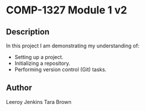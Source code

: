 # COMP-1327 Module 1 v2

## Description
In this project I am demonstrating my understanding of:

- Setting up a project.
- Initializing a repository.
- Performing version control (Git) tasks.

## Author
Leeroy Jenkins
Tara Brown

